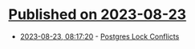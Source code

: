 # [Published on 2023-08-23](index.md)

* [2023-08-23, 08:17:20](https://lobste.rs/s/ognae8/postgres_lock_conflicts) - [Postgres Lock Conflicts](https://pglocks.org/)
